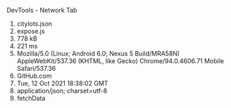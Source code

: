 DevTools - Network Tab

1) citylots.json
2) expose.js
3) 778 kB
4) 221 ms
5) Mozilla/5.0 (Linux; Android 6.0; Nexus 5 Build/MRA58N) AppleWebKit/537.36 (KHTML, like Gecko) Chrome/94.0.4606.71 Mobile Safari/537.36
6) GitHub.com
7) Tue, 12 Oct 2021 18:38:02 GMT
8) application/json; charset=utf-8
9) fetchData
